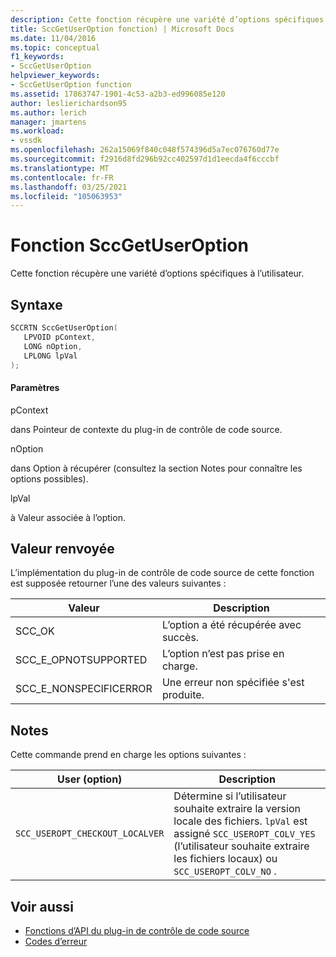 ```yaml
---
description: Cette fonction récupère une variété d’options spécifiques à l’utilisateur.
title: SccGetUserOption fonction) | Microsoft Docs
ms.date: 11/04/2016
ms.topic: conceptual
f1_keywords:
- SccGetUserOption
helpviewer_keywords:
- SccGetUserOption function
ms.assetid: 17863747-1901-4c53-a2b3-ed996085e120
author: leslierichardson95
ms.author: lerich
manager: jmartens
ms.workload:
- vssdk
ms.openlocfilehash: 262a15069f840c048f574396d5a7ec076760d77e
ms.sourcegitcommit: f2916d8fd296b92cc402597d1d1eecda4f6cccbf
ms.translationtype: MT
ms.contentlocale: fr-FR
ms.lasthandoff: 03/25/2021
ms.locfileid: "105063953"
---
```

# <a name="sccgetuseroption-function"></a>Fonction SccGetUserOption
Cette fonction récupère une variété d’options spécifiques à l’utilisateur.

## <a name="syntax"></a>Syntaxe

```cpp
SCCRTN SccGetUserOption(
   LPVOID pContext,
   LONG nOption,
   LPLONG lpVal
);
```

#### <a name="parameters"></a>Paramètres
 pContext

dans Pointeur de contexte du plug-in de contrôle de code source.

 nOption

dans Option à récupérer (consultez la section Notes pour connaître les options possibles).

 lpVal

à Valeur associée à l’option.

## <a name="return-value"></a>Valeur renvoyée
 L’implémentation du plug-in de contrôle de code source de cette fonction est supposée retourner l’une des valeurs suivantes :

|Valeur|Description|
|-----------|-----------------|
|SCC_OK|L’option a été récupérée avec succès.|
|SCC_E_OPNOTSUPPORTED|L’option n’est pas prise en charge.|
|SCC_E_NONSPECIFICERROR|Une erreur non spécifiée s'est produite.|

## <a name="remarks"></a>Notes
 Cette commande prend en charge les options suivantes :

|User (option)|Description|
|-----------------|-----------------|
|`SCC_USEROPT_CHECKOUT_LOCALVER`|Détermine si l’utilisateur souhaite extraire la version locale des fichiers. `lpVal` est assigné `SCC_USEROPT_COLV_YES` (l’utilisateur souhaite extraire les fichiers locaux) ou `SCC_USEROPT_COLV_NO` .|

## <a name="see-also"></a>Voir aussi
- [Fonctions d’API du plug-in de contrôle de code source](../extensibility/source-control-plug-in-api-functions.md)
- [Codes d’erreur](../extensibility/error-codes.md)
